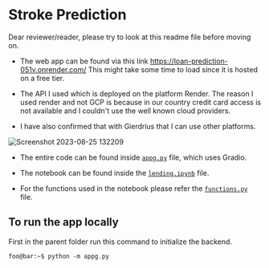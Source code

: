 # Stroke Prediction

Dear reviewer/reader, please try to look at this readme file before moving on. 

- The web app can be found via this link https://loan-prediction-051v.onrender.com/ This might take some time to load since it is hosted on a free tier.

- The API I used which is deployed on the platform Render. The reason I used render and not GCP is because in our country credit card access is not available and I couldn't use the well known cloud providers.

- I have also confirmed that with Gierdrius that I can use other platforms.

![Screenshot 2023-08-25 132209](https://github.com/TuringCollegeSubmissions/mfikad-ML.3/assets/80324103/5d91f8fe-41de-4db3-8f6d-20da82d544cd)

- The entire code can be found inside [`appg.py`](https://github.com/TuringCollegeSubmissions/mfikad-ML.3/blob/master/appg.py) file, which uses Gradio.

- The notebook can be found inside the [`lending.ipynb`](https://github.com/TuringCollegeSubmissions/mfikad-ML.3/blob/master/lending.ipynb) file.

- For the functions used in the notebook please refer the [`functions.py`](https://github.com/TuringCollegeSubmissions/mfikad-ML.3/blob/master/functions.py) file.

## To run the app locally

First in the parent folder run this command to initialize the backend.

```console
foo@bar:~$ python -m appg.py
```
